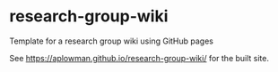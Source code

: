 # research-group-wiki
Template for a research group wiki using GitHub pages

See https://aplowman.github.io/research-group-wiki/ for the built site.
